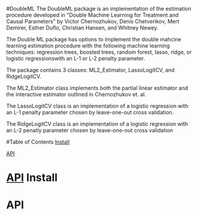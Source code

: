 #DoubleML
The DoubleML package is an implementation of the estimation procedure developed in "Double Machine 
Learning for Treatment and Causal Parameters" by Victor Chernozhukov, Denis Chetverikov, Mert Demirer,
Esther Duflo, Christian Hansen, and Whitney Newey. 

The Double ML package has options to implement the double mahcine learning estimation procedure with
the following machine learning techniques: regression trees, boosted trees, random forest, lasso,
ridge, or logistic regressionswith an L-1 or L-2 penalty parameter.

The package contains 3 classes: ML2_Estimator, LassoLogitCV, and RidgeLogitCV.

The ML2_Estimator class implements both the partial linear estimator and the interactive estimator outlined in Chernozhukov et. al.

The LassoLogitCV class is an implementation of a logistic regression with an L-1 penalty parameter chosen by leave-one-out cross validation. 

The RidgeLogitCV class is an implementation of a logistic regression with an L-2 penatly parameter chosen by leave-one-out cross validation

#Table of Contents
[Install](#install)

[API](#api)

[API](#api)
Install
=======
API
=======
